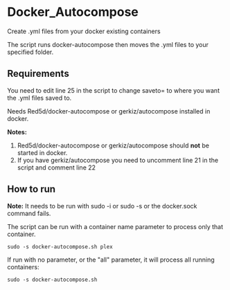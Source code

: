 # Docker_Autocompose
Create .yml files from your docker existing containers

The script runs docker-autocompose then moves the .yml files to your specified folder.

## Requirements

You need to edit line 25 in the script to change saveto= to where you want the .yml files saved to.

Needs Red5d/docker-autocompose or gerkiz/autocompose installed in docker.

**Notes:** 
1. Red5d/docker-autocompose or gerkiz/autocompose should **not** be started in docker.
2. If you have gerkiz/autocompose you need to uncomment line 21 in the script and comment line 22

## How to run

**Note:** It needs to be run with sudo -i or sudo -s or the docker.sock command fails.

The script can be run with a container name parameter to process only that container. 
```
sudo -s docker-autocompose.sh plex
```

If run with no parameter, or the "all" parameter, it will process all running containers: 
```
sudo -s docker-autocompose.sh
```


